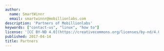 ```yaml
---
author:
  name: SmartWinnr
  email: smartwinnr@mobillionlabs.com
description: 'Partners of Mobillionlabs'
keywords: ["contact-us", "linux", "how to"]
license: '[CC BY-ND 4.0](https://creativecommons.org/licenses/by-nd/4.0)'
published: 2017-04-14
title: Partners
---
```

